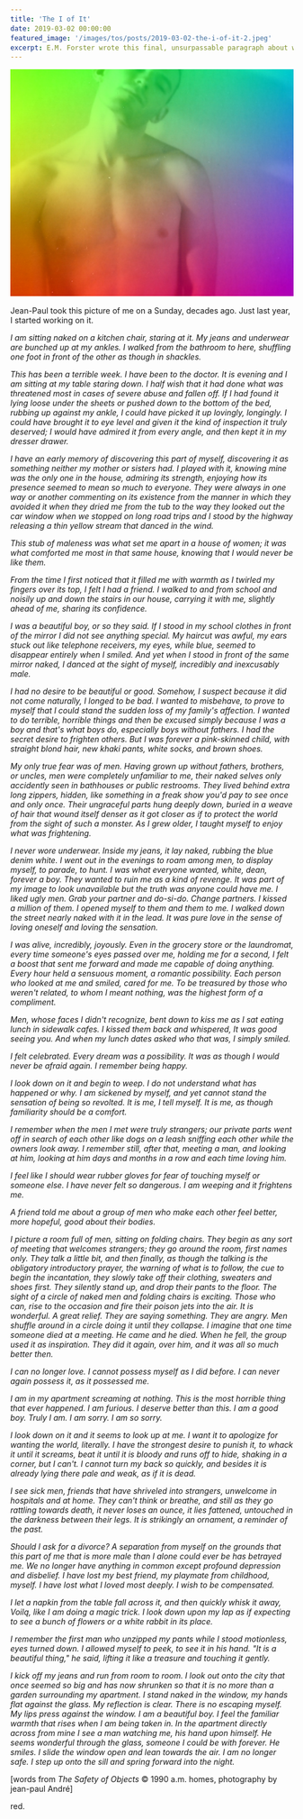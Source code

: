 ```yaml
---
title: 'The I of It'
date: 2019-03-02 00:00:00
featured_image: '/images/tos/posts/2019-03-02-the-i-of-it-2.jpeg'
excerpt: E.M. Forster wrote this final, unsurpassable paragraph about watching your man sleeping.
---
```


![](/images/tos/posts/2019-03-02-the-i-of-it.jpeg)

Jean-Paul took this picture of me on a Sunday, decades ago. Just last year, I started working on it.

*I am sitting naked on a kitchen chair, staring at it. My jeans and underwear are bunched up at my ankles. I walked from the bathroom to here, shuffling one foot in front of the other as though in shackles.*

*This has been a terrible week. I have been to the doctor. It is evening and I am sitting at my table staring down. I half wish that it had done what was threatened most in cases of severe abuse and fallen off. If I had found it lying loose under the sheets or pushed down to the bottom of the bed, rubbing up against my ankle, I could have picked it up lovingly, longingly. I could have brought it to eye level and given it the kind of inspection it truly deserved; I would have admired it from every angle, and then kept it in my dresser drawer.*

*I have an early memory of discovering this part of myself, discovering it as something neither my mother or sisters had. I played with it, knowing mine was the only one in the house, admiring its strength, enjoying how its presence seemed to mean so much to everyone. They were always in one way or another commenting on its existence from the manner in which they avoided it when they dried me from the tub to the way they looked out the car window when we stopped on long road trips and I stood by the highway releasing a thin yellow stream that danced in the wind.*

*This stub of maleness was what set me apart in a house of women; it was what comforted me most in that same house, knowing that I would never be like them.*

*From the time I first noticed that it filled me with warmth as I twirled my fingers over its top, I felt I had a friend. I walked to and from school and noisily up and down the stairs in our house, carrying it with me, slightly ahead of me, sharing its confidence.*

*I was a beautiful boy, or so they said. If I stood in my school clothes in front of the mirror I did not see anything special. My haircut was awful, my ears stuck out like telephone receivers, my eyes, while blue, seemed to disappear entirely when I smiled. And yet when I stood in front of the same mirror naked, I danced at the sight of myself, incredibly and inexcusably male.*

*I had no desire to be beautiful or good. Somehow, I suspect because it did not come naturally, I longed to be bad. I wanted to misbehave, to prove to myself that I could stand the sudden loss of my family's affection. I wanted to do terrible, horrible things and then be excused simply because I was a boy and that's what boys do, especially boys without fathers. I had the secret desire to frighten others. But I was forever a pink-skinned child, with straight blond hair, new khaki pants, white socks, and brown shoes.*

*My only true fear was of men. Having grown up without fathers, brothers, or uncles, men were completely unfamiliar to me, their naked selves only accidently seen in bathhouses or public restrooms. They lived behind extra long zippers, hidden, like something in a freak show you'd pay to see once and only once. Their ungraceful parts hung deeply down, buried in a weave of hair that wound itself denser as it got closer as if to protect the world from the sight of such a monster. As I grew older, I taught myself to enjoy what was frightening.*

*I never wore underwear. Inside my jeans, it lay naked, rubbing the blue denim white. I went out in the evenings to roam among men, to display myself, to parade, to hunt. I was what everyone wanted, white, dean, forever a boy. They wanted to ruin me as a kind of revenge. It was part of my image to look unavailable but the truth was anyone could have me. I liked ugly men. Grab your partner and do-si-do. Change partners. I kissed a million of them. I opened myself to them and them to me. I walked down the street nearly naked with it in the lead. It was pure love in the sense of loving oneself and loving the sensation.*

*I was alive, incredibly, joyously. Even in the grocery store or the laundromat, every time someone's eyes passed over me, holding me for a second, I felt a boost that sent me forward and made me capable of doing anything. Every hour held a sensuous moment, a romantic possibility. Each person who looked at me and smiled, cared for me. To be treasured by those who weren't related, to whom I meant nothing, was the highest form of a compliment.*

*Men, whose faces I didn't recognize, bent down to kiss me as I sat eating lunch in sidewalk cafes. I kissed them back and whispered, It was good seeing you. And when my lunch dates asked who that was, I simply smiled.*

*I felt celebrated. Every dream was a possibility. It was as though I would never be afraid again. I remember being happy.*

*I look down on it and begin to weep. I do not understand what has happened or why. I am sickened by myself, and yet cannot stand the sensation of being so revolted. It is me, I tell myself. It is me, as though familiarity should be a comfort.*

*I remember when the men I met were truly strangers; our private parts went off in search of each other like dogs on a leash sniffing each other while the owners look away. I remember still, after that, meeting a man, and looking at him, looking at him days and months in a row and each time loving him.*

*I feel like I should wear rubber gloves for fear of touching myself or someone else. I have never felt so dangerous. I am weeping and it frightens me.*

*A friend told me about a group of men who make each other feel better, more hopeful, good about their bodies.*

*I picture a room full of men, sitting on folding chairs. They begin as any sort of meeting that welcomes strangers; they go around the room, first names only. They talk a little bit, and then finally, as though the talking is the obligatory introductory prayer, the warning of what is to follow, the cue to begin the incantation, they slowly take off their clothing, sweaters and shoes first. They silently stand up, and drop their pants to the floor. The sight of a circle of naked men and folding chairs is exciting. Those who can, rise to the occasion and fire their poison jets into the air. It is wonderful. A great relief. They are saying something. They are angry. Men shuffle around in a circle doing it until they collapse. I imagine that one time someone died at a meeting. He came and he died. When he fell, the group used it as inspiration. They did it again, over him, and it was all so much better then.*

*I can no longer love. I cannot possess myself as I did before. I can never again possess it, as it possessed me.*

*I am in my apartment screaming at nothing. This is the most horrible thing that ever happened. I am furious. I deserve better than this. I am a good boy. Truly I am. I am sorry. I am so sorry.*

*I look down on it and it seems to look up at me. I want it to apologize for wanting the world, literally. I have the strongest desire to punish it, to whack it until it screams, beat it until it is bloody and runs off to hide, shaking in a corner, but I can't. I cannot turn my back so quickly, and besides it is already lying there pale and weak, as if it is dead.*

*I see sick men, friends that have shriveled into strangers, unwelcome in hospitals and at home. They can't think or breathe, and still as they go rattling towards death, it never loses an ounce, it lies fattened, untouched in the darkness between their legs. It is strikingly an ornament, a reminder of the past.*

*Should I ask for a divorce? A separation from myself on the grounds that this part of me that is more male than I alone could ever be has betrayed me. We no longer have anything in common except profound depression and disbelief. I have lost my best friend, my playmate from childhood, myself. I have lost what I loved most deeply. I wish to be compensated.*

*I let a napkin from the table fall across it, and then quickly whisk it away, Voilą, like I am doing a magic trick. I look down upon my lap as if expecting to see a bunch of flowers or a white rabbit in its place.*

*I remember the first man who unzipped my pants while I stood motionless, eyes turned down. I allowed myself to peek, to see it in his hand. "It is a beautiful thing," he said, lifting it like a treasure and touching it gently.*

*I kick off my jeans and run from room to room. I look out onto the city that once seemed so big and has now shrunken so that it is no more than a garden surrounding my apartment. I stand naked in the window, my hands flat against the glass. My reflection is clear. There is no escaping myself. My lips press against the window. I am a beautiful boy. I feel the familiar warmth that rises when I am being taken in. In the apartment directly across from mine I see a man watching me, his hand upon himself. He seems wonderful through the glass, someone I could be with forever. He smiles. I slide the window open and lean towards the air. I am no longer safe. I step up onto the sill and spring forward into the night.*

[words from *The Safety of Objects* © 1990 a.m. homes, photography by jean-paul André]

<div class="footer__copyright">red.</div>